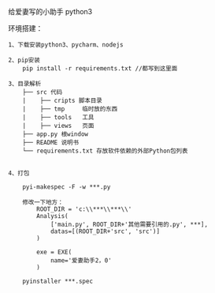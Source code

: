给爱妻写的小助手
python3

环境搭建：

    1、下载安装python3、pycharm、nodejs

    2、pip安装
        pip install -r requirements.txt //都写到这里面

[//]: # (        pip install pypinyin //拼音)

[//]: # (        pip install openpyxl // word处理)

[//]: # (        pip install pypiwin32 //windows 专用模块)

[//]: # (        pip install requests // 网络请求)

[//]: # (        pip install pyinstaller // 打包)

    3、目录解析
        ├── src 代码
        |    ├── cripts 脚本目录
        |    ├── tmp     临时放的东西
        |    ├── tools   工具
        |    ├── views   页面
        ├── app.py 根window
        ├── README 说明书
        └── requirements.txt 存放软件依赖的外部Python包列表


    4、打包

        pyi-makespec -F -w ***.py 

        修改一下地方：
            ROOT_DIR = 'c:\\***\\***\\'
            Analysis(
                ['main.py', ROOT_DIR+'其他需要引用的.py', ***],
                datas=[(ROOT_DIR+'src', 'src')]
            )
            
            exe = EXE(
                name='爱妻助手2，0'
            )
        
        pyinstaller ***.spec

[//]: # (        pyinstaller -F -w main.py)

[//]: # ()
[//]: # (        -F，-onefile     dist中产生单个的可执行文件                 eg:pyinstaller -F demo.py)

[//]: # (        -D，--onedir     产生一个目录（包含多个文件）作为可执行程序 　　eg:pyinstaller -D demo.py)

[//]: # (        -a，--ascii	不包含 Unicode 字符集支持)

[//]: # (        -d，--debug	产生 debug 版本的可执行文件)

[//]: # (        -w，--windowed，--noconsolc   指定程序运行时不显示命令行窗口（仅对 Windows 有效）  eg:pyinstaller -w demo.py)

[//]: # (        -c，--nowindowed，--console   指定使用命令行窗口运行程序（仅对 Windows 有效）  　　eg:pyinstaller -c demo.py)

[//]: # (        -o DIR，--out=DIR	指定 spec 文件的生成目录。如果没有指定，则默认使用当前目录来生成 spec 文件)

[//]: # (        -p DIR，--path=DIR   设置 Python 导入模块的路径（和设置 PYTHONPATH 环境变量的作用相似）。也可使用路径分隔符（Windows 使用分号，Linux 使用冒号）来分隔多个路径)

[//]: # (                                eg:pyinstaller -p E:\python\Lib\site-packages demo.py)

[//]: # (        -n NAME，--name=NAME	指定项目（产生的 spec）名字。如果省略该选项，那么第一个脚本的主文件名将作为 spec 的名字)

    
